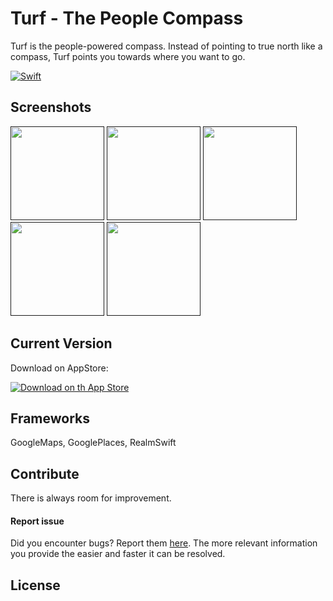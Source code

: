 # Turf - The People Compass
Turf is the people-powered compass. Instead of pointing to true north like a compass, Turf points you towards where you want to go.

[![Swift](https://img.shields.io/badge/swift-3.2-orange.svg?style=flat)](#)	

## Screenshots

[<img src="/screen_1.png" width="150" />]()
[<img src="/screen_2.png" width="150" />]()
[<img src="/screen_3.png" width="150" />]()
[<img src="/screen_4.png" width="150" />]()
[<img src="/screen_5.png" width="150" />]()

## Current Version

Download on AppStore:

<a href="https://itunes.apple.com/us/app/turf-the-people-compass/id1262531057?mt=8">
  <img alt="Download on th App Store" src="https://upload.wikimedia.org/wikipedia/commons/3/3c/Download_on_the_App_Store_Badge.svg" />
</a>

## Frameworks
GoogleMaps,
GooglePlaces,
RealmSwift

## Contribute

There is always room for improvement.

#### Report issue

Did you encounter bugs? Report them [here](https://github.com/AppHero2/Raffler-Android/issues). The more relevant information you provide the easier and faster it can be resolved.

## License


